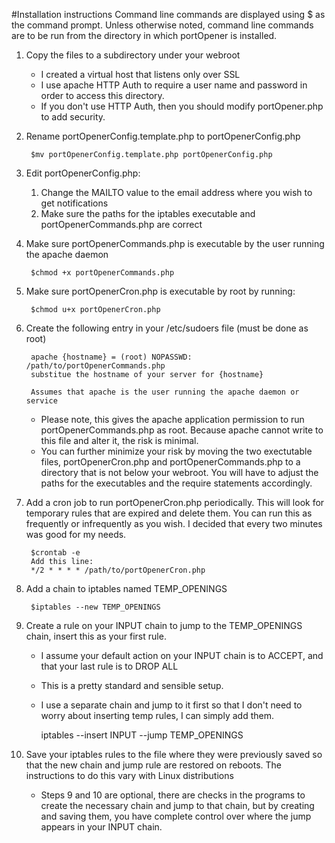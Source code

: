 #Installation instructions
Command line commands are displayed using $ as the command prompt.
Unless otherwise noted, command line commands are to be run from the directory in which 
portOpener is installed.

1. Copy the files to a subdirectory under your webroot
    - I created a virtual host that listens only over SSL
    - I use apache HTTP Auth to require a user name and password in order to access this directory.
    - If you don't use HTTP Auth, then you should modify portOpener.php to add security.
2. Rename portOpenerConfig.template.php to portOpenerConfig.php

        $mv portOpenerConfig.template.php portOpenerConfig.php
3. Edit portOpenerConfig.php:
    1. Change the MAILTO value to the email address where you wish to get notifications
    2. Make sure the paths for the iptables executable and portOpenerCommands.php are correct
4. Make sure portOpenerCommands.php is executable by the user running the apache daemon

        $chmod +x portOpenerCommands.php
5. Make sure portOpenerCron.php is executable by root by running:

        $chmod u+x portOpenerCron.php
6. Create the following entry in your /etc/sudoers file (must be done as root)

        apache {hostname} = (root) NOPASSWD: /path/to/portOpenerCommands.php
        substitue the hostname of your server for {hostname}

        Assumes that apache is the user running the apache daemon or service

    - Please note, this gives the apache application permission to run portOpenerCommands.php as root. Because 
apache cannot write to this file and alter it, the risk is minimal.
    - You can further minimize your risk by moving the two exectutable files, portOpenerCron.php and 
portOpenerCommands.php to a directory that is not below your webroot. You will have to adjust 
the paths for the executables and the require statements accordingly.

7. Add a cron job to run portOpenerCron.php periodically. This will look for temporary rules that are expired and delete them. 
You can run this as frequently or infrequently as you wish. I decided that every two minutes was good for my needs.

        $crontab -e
        Add this line:
        */2 * * * * /path/to/portOpenerCron.php

8. Add a chain to iptables named TEMP_OPENINGS

        $iptables --new TEMP_OPENINGS
9. Create a rule on your INPUT chain to jump to the TEMP_OPENINGS chain, insert this as your first rule.
    - I assume your default action on your INPUT chain is to ACCEPT, and that your last rule is to DROP ALL
    - This is a pretty standard and sensible setup.
    - I use a separate chain and jump to it first so that I don't need to worry about inserting temp
    rules, I can simply add them.


        iptables --insert INPUT --jump TEMP_OPENINGS

10. Save your iptables rules to the file where they were previously saved so that the new chain and jump rule are restored 
on reboots. The instructions to do this vary with Linux distributions

    - Steps 9 and 10 are optional, there are checks in the programs to create the necessary chain and jump to that chain, but by
creating and saving them, you have complete control over where the jump appears in your INPUT chain.
